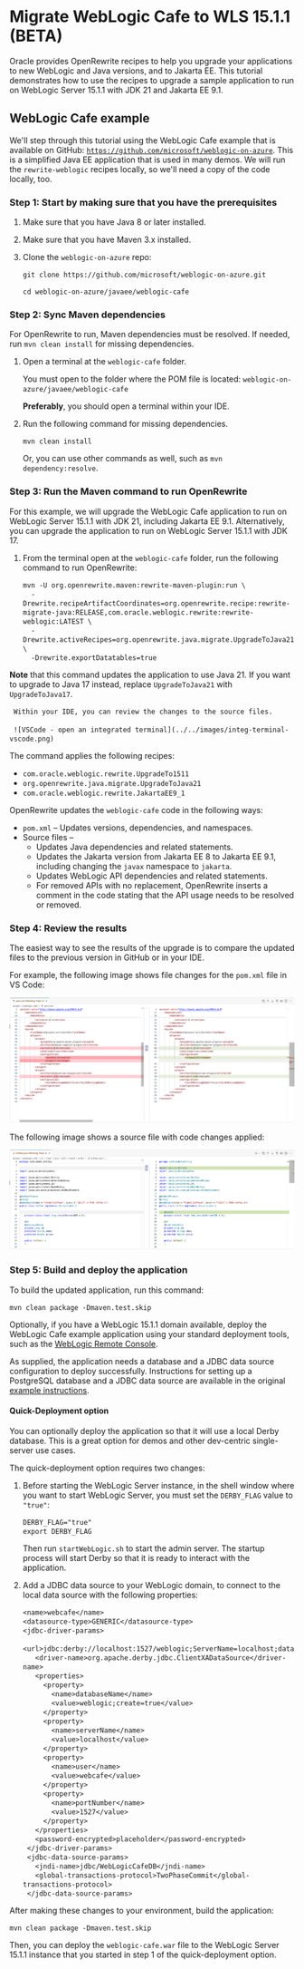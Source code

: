 # Migrate WebLogic Cafe to WLS 15.1.1 (BETA)

Oracle provides OpenRewrite recipes to help you upgrade your applications to new WebLogic and Java versions, and to Jakarta EE. This tutorial demonstrates how to use the recipes to upgrade a sample application to run on WebLogic Server 15.1.1 with JDK 21 and Jakarta EE 9.1.

## WebLogic Cafe example

We'll step through this tutorial using the WebLogic Cafe example that is available on GitHub: [`https://github.com/microsoft/weblogic-on-azure`](https://github.com/microsoft/weblogic-on-azure). This is a simplified Java EE application that is used in many demos. We will run the `rewrite-weblogic` recipes locally, so we'll need a copy of the code locally, too.

### Step 1: Start by making sure that you have the prerequisites

1. Make sure that you have Java 8 or later installed.
1. Make sure that you have Maven 3.x installed.
1. Clone the `weblogic-on-azure` repo:

    ```shell
    git clone https://github.com/microsoft/weblogic-on-azure.git
    ```

    ```shell
    cd weblogic-on-azure/javaee/weblogic-cafe
    ```

### Step 2: Sync Maven dependencies

For OpenRewrite to run, Maven dependencies must be resolved. If needed, run `mvn clean install` for missing dependencies.

1. Open a terminal at the `weblogic-cafe` folder.

     You must open to the folder where the POM file is located:
     ``` weblogic-on-azure/javaee/weblogic-cafe ```

     **Preferably**, you should open a terminal within your IDE.

1. Run the following command for missing dependencies.     

     ```shell
     mvn clean install
     ```

     Or, you can use other commands as well, such as `mvn dependency:resolve`.

### Step 3: Run the Maven command to run OpenRewrite

For this example, we will upgrade the WebLogic Cafe application to run on WebLogic Server 15.1.1 with JDK 21, including Jakarta EE 9.1. Alternatively, you can upgrade the application to run on WebLogic Server 15.1.1 with JDK 17.

1. From the terminal open at the `weblogic-cafe` folder, run the following command to run OpenRewrite:

    ```shell
    mvn -U org.openrewrite.maven:rewrite-maven-plugin:run \
      -Drewrite.recipeArtifactCoordinates=org.openrewrite.recipe:rewrite-migrate-java:RELEASE,com.oracle.weblogic.rewrite:rewrite-weblogic:LATEST \
      -Drewrite.activeRecipes=org.openrewrite.java.migrate.UpgradeToJava21,com.oracle.weblogic.rewrite.JakartaEE9_1,com.oracle.weblogic.rewrite.UpgradeTo1511 \
      -Drewrite.exportDatatables=true
    ```
**Note** that this command updates the application to use Java 21. If you want to upgrade to Java 17 instead, replace `UpgradeToJava21` with `UpgradeToJava17`.

     Within your IDE, you can review the changes to the source files.

     ![VSCode - open an integrated terminal](../../images/integ-terminal-vscode.png)

The command applies the following recipes:

- `com.oracle.weblogic.rewrite.UpgradeTo1511`
- `org.openrewrite.java.migrate.UpgradeToJava21`
- `com.oracle.weblogic.rewrite.JakartaEE9_1`

OpenRewrite updates the `weblogic-cafe` code in the following ways:

- `pom.xml` – Updates versions, dependencies, and namespaces.
- Source files –
  - Updates Java dependencies and related statements.
  - Updates the Jakarta version from Jakarta EE 8 to Jakarta EE 9.1, including changing the ```javax``` namespace to ```jakarta```.
  - Updates WebLogic API dependencies and related statements.
  - For removed APIs with no replacement, OpenRewrite inserts a comment in the code stating that the API usage needs to be resolved or removed.

### Step 4: Review the results

The easiest way to see the results of the upgrade is to compare the updated files to the previous version in GitHub or in your IDE.

For example, the following image shows file changes for the ```pom.xml``` file in VS Code:

![pom file with changes](../../images/pom-sbs.png)

The following image shows a source file with code changes applied:

![source file with changes](../../images/coffee-java-sbs.png)

### Step 5: Build and deploy the application

To build the updated application, run this command:
```shell
mvn clean package -Dmaven.test.skip
```

Optionally, if you have a WebLogic 15.1.1 domain available, deploy the WebLogic Cafe example application using your standard deployment tools, such as the [WebLogic Remote Console](https://docs.oracle.com/en/middleware/fusion-middleware/weblogic-remote-console/administer/set-console.html).

As supplied, the application needs a database and a JDBC data source configuration to deploy successfully. Instructions for setting up a PostgreSQL database and a JDBC data source are available in the original [example instructions](https://github.com/microsoft/weblogic-on-azure/blob/main/javaee/README.md).

#### Quick-Deployment option

You can optionally deploy the application so that it will use a local Derby database. This is a great option for demos and other dev-centric single-server use cases.

The quick-deployment option requires two changes:
1. Before starting the WebLogic Server instance, in the shell window where you want to start WebLogic Server, you must set the `DERBY_FLAG` value to `"true"`:

   ```
   DERBY_FLAG="true"
   export DERBY_FLAG
   ```
   Then run ```startWebLogic.sh``` to start the admin server. The startup process will start Derby so that it is ready to interact with the application.

2. Add a JDBC data source to your WebLogic domain, to connect to the local data source with the following properties:
   ```
   <name>webcafe</name>
   <datasource-type>GENERIC</datasource-type>
   <jdbc-driver-params>
      <url>jdbc:derby://localhost:1527/weblogic;ServerName=localhost;databaseName=weblogic;create=true</url>
      <driver-name>org.apache.derby.jdbc.ClientXADataSource</driver-name>
      <properties>
        <property>
          <name>databaseName</name>
          <value>weblogic;create=true</value>
        </property>
        <property>
          <name>serverName</name>
          <value>localhost</value>
        </property>
        <property>
          <name>user</name>
          <value>webcafe</value>
        </property>
        <property>
          <name>portNumber</name>
          <value>1527</value>
        </property>
      </properties>
      <password-encrypted>placeholder</password-encrypted>
    </jdbc-driver-params>
    <jdbc-data-source-params>
      <jndi-name>jdbc/WebLogicCafeDB</jndi-name>
      <global-transactions-protocol>TwoPhaseCommit</global-transactions-protocol>
    </jdbc-data-source-params>
   ```



After making these changes to your environment,  build the application:

```shell
mvn clean package -Dmaven.test.skip
```

Then, you can deploy the ```weblogic-cafe.war``` file to the WebLogic Server 15.1.1 instance that you started in step 1 of the quick-deployment option.
